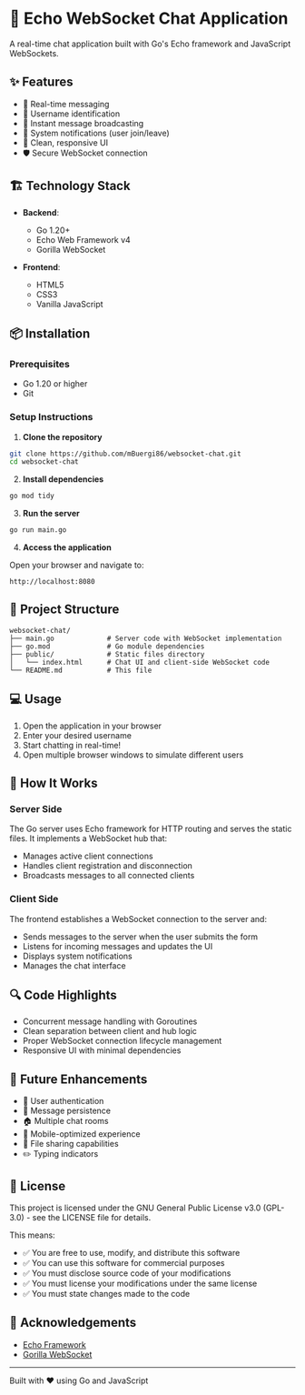 # 🚀 Echo WebSocket Chat Application

A real-time chat application built with Go's Echo framework and JavaScript WebSockets.

## ✨ Features

- 💬 Real-time messaging
- 👤 Username identification
- 🔄 Instant message broadcasting
- 🔔 System notifications (user join/leave)
- 🎨 Clean, responsive UI
- 🛡️ Secure WebSocket connection

## 🏗️ Technology Stack

- **Backend**:

  - Go 1.20+
  - Echo Web Framework v4
  - Gorilla WebSocket

- **Frontend**:
  - HTML5
  - CSS3
  - Vanilla JavaScript

## 📦 Installation

### Prerequisites

- Go 1.20 or higher
- Git

### Setup Instructions

1. **Clone the repository**

```bash
git clone https://github.com/mBuergi86/websocket-chat.git
cd websocket-chat
```

2. **Install dependencies**

```bash
go mod tidy
```

3. **Run the server**

```bash
go run main.go
```

4. **Access the application**

Open your browser and navigate to:

```
http://localhost:8080
```

## 🔧 Project Structure

```
websocket-chat/
├── main.go             # Server code with WebSocket implementation
├── go.mod              # Go module dependencies
├── public/             # Static files directory
│   └── index.html      # Chat UI and client-side WebSocket code
└── README.md           # This file
```

## 💻 Usage

1. Open the application in your browser
2. Enter your desired username
3. Start chatting in real-time!
4. Open multiple browser windows to simulate different users

## 🧩 How It Works

### Server Side

The Go server uses Echo framework for HTTP routing and serves the static files. It implements a WebSocket hub that:

- Manages active client connections
- Handles client registration and disconnection
- Broadcasts messages to all connected clients

### Client Side

The frontend establishes a WebSocket connection to the server and:

- Sends messages to the server when the user submits the form
- Listens for incoming messages and updates the UI
- Displays system notifications
- Manages the chat interface

## 🔍 Code Highlights

- Concurrent message handling with Goroutines
- Clean separation between client and hub logic
- Proper WebSocket connection lifecycle management
- Responsive UI with minimal dependencies

## 🚀 Future Enhancements

- 🔐 User authentication
- 💾 Message persistence
- 🏠 Multiple chat rooms
- 📱 Mobile-optimized experience
- 📁 File sharing capabilities
- ✏️ Typing indicators

## 📄 License

This project is licensed under the GNU General Public License v3.0 (GPL-3.0) - see the LICENSE file for details.

This means:

- ✅ You are free to use, modify, and distribute this software
- ✅ You can use this software for commercial purposes
- ✅ You must disclose source code of your modifications
- ✅ You must license your modifications under the same license
- ✅ You must state changes made to the code

## 👏 Acknowledgements

- [Echo Framework](https://echo.labstack.com/)
- [Gorilla WebSocket](https://github.com/gorilla/websocket)

---

Built with ❤️ using Go and JavaScript
